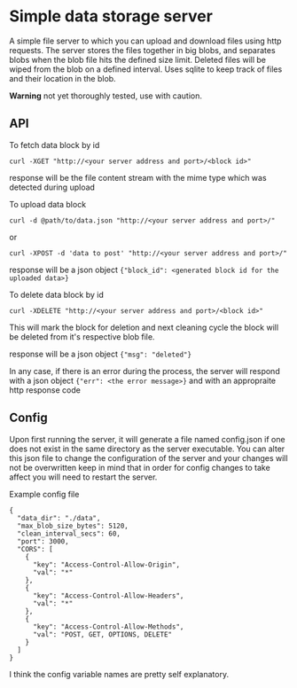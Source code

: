 # Simple data storage server
A simple file server to which you can upload and download files using http
requests.
The server stores the files together in big blobs, and separates blobs when the blob
file hits the defined size limit.
Deleted files will be wiped from the blob on a defined interval.
Uses sqlite to keep track of files and their location in the blob.

**Warning** not yet thoroughly tested, use with caution.

## API
To fetch data block by id
```agsl
curl -XGET "http://<your server address and port>/<block id>"
```
response will be the file content stream with the mime type which was detected during
upload

To upload data block
```agsl
curl -d @path/to/data.json "http://<your server address and port>/"
```
or
```agsl
curl -XPOST -d 'data to post' "http://<your server address and port>/"
```
response will be a json object `{"block_id": <generated block id for the uploaded data>}`

To delete data block by id
```agsl
curl -XDELETE "http://<your server address and port>/<block id>"
```
This will mark the block for deletion and next cleaning cycle the block will
be deleted from it's respective blob file.

response will be a json object `{"msg": "deleted"}`

In any case, if there is an error during the process, the server will 
respond with a json object `{"err": <the error message>}` and with an appropraite
http response code

## Config

Upon first running the server, it will generate a file named config.json if one does
not exist in the same directory as the server executable. You can alter this json
file to change the configuration of the server and your changes will not be overwritten
keep in mind that in order for config changes to take affect you will need to restart 
the server.

Example config file
```agsl
{
  "data_dir": "./data",
  "max_blob_size_bytes": 5120,
  "clean_interval_secs": 60,
  "port": 3000,
  "CORS": [
    {
      "key": "Access-Control-Allow-Origin",
      "val": "*"
    },
    {
      "key": "Access-Control-Allow-Headers",
      "val": "*"
    },
    {
      "key": "Access-Control-Allow-Methods",
      "val": "POST, GET, OPTIONS, DELETE"
    }
  ]
}
```
I think the config variable names are pretty self explanatory.
